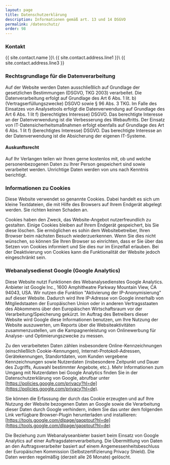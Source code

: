 ```yaml
---
layout: page
title: Datenschutzerklärung
description: Informationen gemäß art. 13 und 14 DSGVO
permalink: /datenschutz/
order: 98
---
```



### Kontakt

{{ site.contact.name }}\\
{{ site.contact.address.line1 }}\\
{{ site.contact.address.line3 }}


### Rechtsgrundlage für die Datenverarbeitung

Auf der Website werden Daten ausschließlich auf Grundlage der gesetzlichen Bestimmungen (DSGVO, TKG 2003) verarbeitet.
Die Datenverarbeitung erfolgt auf Grundlage des Art 6 Abs. 1 lit. b) (Vertragserfüllungszwecke) DSGVO sowie § 96 Abs. 3 TKG.
Im Falle des Einsatzes von Analysetools erfolgt die Datenverwendung auf Grundlage des Art 6 Abs. 1 lit f) (berechtigtes Interesse)
DSGVO. Das berechtigte Interesse an der Datenverwendung ist die Verbesserung des Webauftritts. Der Einsatz von IT-Datensicherheitsmaßnahmen erfolgt
 ebenfalls auf Grundlage des Art 6 Abs. 1 lit f) (berechtigtes Interesse) DSGVO. Das berechtigte Interesse an der Datenverwendung ist 
 die Absicherung der eigenen IT-Systeme.
 
#### Auskunftsrecht

Auf Ihr Verlangen teilen wir Ihnen gerne kostenlos mit, ob und welche personenbezogenen Daten zu Ihrer Person gespeichert 
sind sowie verarbeitet werden. Unrichtige Daten werden von uns nach Kenntnis berichtigt. 
 
### Informationen zu Cookies
 
 Diese Website verwendet so genannte Cookies. Dabei handelt es sich um kleine Textdateien, die mit Hilfe des Browsers auf 
 Ihrem Endgerät abgelegt werden. Sie richten keinen Schaden an.
 
 Cookies haben den Zweck, das Website-Angebot nutzerfreundlich zu gestalten. Einige Cookies bleiben auf Ihrem Endgerät 
 gespeichert, bis Sie diese löschen. Sie ermöglichen es sohin dem Websitebetreiber, Ihren Browser beim nächsten Besuch 
 wiederzuerkennen. Wenn Sie dies nicht wünschen, so können Sie Ihren Browser so einrichten, dass er Sie über das Setzen 
 von Cookies informiert und Sie dies nur im Einzelfall erlauben. Bei der Deaktivierung von Cookies kann die Funktionalität 
 der Website jedoch eingeschränkt sein.
 
### Webanalysedienst Google (Google Analytics)


Diese Website nutzt Funktionen des Webanalysedienstes Google Analytics. Anbieter ist Google Inc., 1600 Amphitheatre Parkway 
Mountain View, CA 94043, USA. Wir nutzen die Funktion "Aktivierung der IP-Anonymisierung" auf dieser Website. Dadurch wird 
Ihre IP-Adresse von Google innerhalb von Mitgliedstaaten der Europäischen Union oder in anderen Vertragsstaaten des Abkommens 
über den Europäischen Wirtschaftsraum vor der Verarbeitung/Speicherung gekürzt. Im Auftrag des Betreibers dieser Website 
wird Google diese Informationen benutzen, um Ihre Nutzung der Website  auszuwerten, um Reports über die Websiteaktivitäten 
zusammenzustellen, um die Kampagnenleistung von Onlinewerbung für Analyse- und Optimierungszwecke zu messen.

Zu den verarbeiteten Daten zählen insbesondere Online-Kennzeichnungen (einschließlich Cookie-Kennungen), Internet-Protokoll-Adressen, 
Gerätekennungen, Standortdaten, vom Kunden vergebene Kennzeichnungen sowie Nutzerdaten (insbesondere Zeitpunkt und Dauer des 
Zugriffs, Auswahl bestimmter Angebote, etc.). Mehr Informationen zum Umgang mit Nutzerdaten bei Google Analytics finden Sie in 
der Datenschutzerklärung von Google, abrufbar unter [https://policies.google.com/privacy?hl=de](https://policies.google.com/privacy?hl=de).

Sie können die Erfassung der durch das Cookie erzeugten und auf Ihre Nutzung der Website bezogenen Daten an Google sowie 
die Verarbeitung dieser Daten durch Google verhindern, indem Sie das unter dem folgenden Link verfügbare Browser-Plugin 
herunterladen und installieren: [https://tools.google.com/dlpage/gaoptout?hl=de](https://tools.google.com/dlpage/gaoptout?hl=de)


Die Beziehung zum Webanalyseanbieter basiert beim Einsatz von Google Analytics auf einer Auftragsdatenverarbeitung. 
Die Übermittlung von Daten an den Auftragsverarbeiter basiert auf einem Angemessenheitsbeschluss der Europäischen Kommission 
(Selbstzertifizierung Privacy Shield). Die Daten werden regelmäßig (derzeit alle 26 Monate) gelöscht.
 
